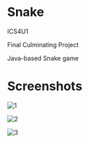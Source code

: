 # Snake

ICS4U1

Final Culminating Project

Java-based Snake game

# Screenshots
![1](https://i.imgur.com/HJpH3eZ.png)

![2](https://i.imgur.com/s4CSUU7.png)

![3](https://i.imgur.com/9H48xBw.png)

